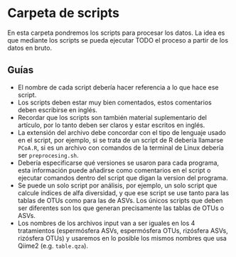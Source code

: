 # Carpeta de scripts

En esta carpeta pondremos los scripts para procesar los datos. La idea es que mediante los scripts se pueda ejecutar TODO el proceso a partir de los datos en bruto.

## Guías

- El nombre de cada script debería hacer referencia a lo que hace ese script.
- Los scripts deben estar muy bien comentados, estos comentarios deben escribirse en inglés.
- Recordar que los scripts son también material suplementario del artículo, por lo tanto deben ser claros y estar escritos en inglés.
- La extensión del archivo debe concordar con el tipo de lenguaje usado en el script, por ejemplo, si se trata de un script de R 
debería llamarse `PCoA.R`, si es un archivo con comandos de la terminal de Linux debería ser `preprocesing.sh`.
- Debería especificarse qué versiones se usaron para cada programa, esta información puede añadirse como comentarios en el script 
o ejecutar comandos dentro del script que digan la version del programa.
- Se puede un solo script por análisis, por ejemplo, un solo script que calcule índices de alfa diversidad, y que ese script se use tanto para 
las tablas de OTUs como para las de ASVs. Los únicos scripts que deben ser diferentes son los que generan precisamente las tablas de OTUs o ASVs.
- Los nombres de los archivos input van a ser iguales en los 4 tratamientos (espermósfera ASVs, espermósfera OTUs, 
rizósfera ASVs, rizósfera OTUs) y usaremos en lo posible los mismos nombres que usa Qiime2 (e.g. `table.qza`).

